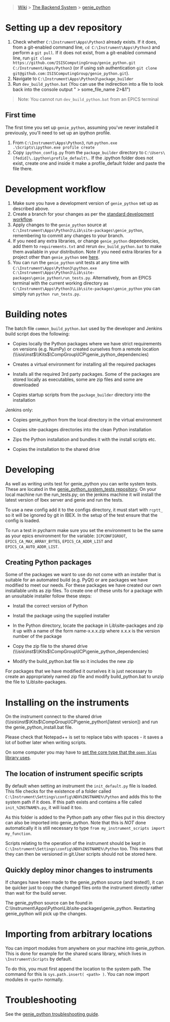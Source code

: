 > [Wiki](Home) > [The Backend System](The-Backend-System) > [genie_python](Building-and-installing-genie_python)

# Setting up a dev repository

1. Check whether `C:\Instrument\Apps\Python3` already exists. If it does, from a git-enabled command line, `cd C:\Instrument\Apps\Python3` and perform a `git pull`. If it does not exist, from a git-enabled command line, run `git clone https://github.com/ISISComputingGroup/genie_python.git C:/Instrument/Apps/Python3` (or if using ssh authentication `git clone git@github.com:ISISComputingGroup/genie_python.git`).
1. Navigate to `C:\Instrument\Apps\Python3\package_builder`
1. Run `dev_build_python.bat` (You can use the indirection into a file to look back into the console output " > some_file_name  2>&1")

> Note: You cannot run `dev_build_python.bat` from an EPICS terminal

## First time

The first time you set up `genie_python`, assuming you've never installed it previously, you'll need to set up an ipython profile. 

1. From `C:\Instrument\Apps\Python3`, run `python.exe .\Scripts\ipython.exe profile create`
1. Copy `ipython_config.py` from the `package_builder` directory to `C:\Users\[fedid]\.ipython\profile_default\.` If the .ipython folder does not exist, create one and inside it make a profile_default folder and paste the file there.


# Development workflow

1. Make sure you have a development version of `genie_python` set up as described above.
1. Create a branch for your changes as per the [standard development workflow](https://github.com/ISISComputingGroup/ibex_developers_manual/wiki/Git-workflow).
1. Apply changes to the `genie_python` source at `C:\Instrument\Apps\Python3\Lib\site-packages\genie_python`, remembering to commit any changes to your branch.
1. If you need any extra libraries, or change `genie_python` dependencies, add them to `requirements.txt` and rerun `dev_build_python.bat` to make them available in your distribution. Note if you need extra libraries for a project other than `genie_python` see [here](Python-dependencies#how-python-dependencies-should-be-handled-in-the-future).
1. You can run the `genie_python` unit tests at any time with `C:\Instrument\Apps\Python3\python.exe C:\Instrument\Apps\Python3\Lib\site-packages\genie_python\run_tests.py`. Alternatively, from an EPICS terminal with the current working directory as `C:\Instrument\Apps\Python3\Lib\site-packages\genie_python` you can simply run `python run_tests.py`.

# Building notes

The batch file `common_build_python.bat` used by the developer and Jenkins build script does the following:

* Copies locally the Python packages where we have strict requirements on versions (e.g. NumPy) or created ourselves from a remote location (\\\\isis\\inst$\\Kits$\\CompGroup\\ICP\\genie_python_dependencies)

* Creates a virtual environment for installing all the required packages

* Installs all the required 3rd party packages. Some of the packages are stored locally as executables, some are zip files and some are downloaded

* Copies startup scripts from the `package_builder` directory into the installation

Jenkins only:

* Copies genie_python from the local directory in the virtual environment

* Copies site-packages directories into the clean Python installation

* Zips the Python installation and bundles it with the install scripts etc. 

* Copies the installation to the shared drive

# Developing

As well as writing units test for genie_python you can write system tests. These are located in the [genie_python_system_tests repository]( https://github.com/ISISComputingGroup/genie_python_system_tests). On your local machine run the run_tests.py; on the jenkins machine it will install the latest version of Ibex server and genie and run the tests.

To use a new config add it to the configs directory, it must start with `rcptt_` so it will be ignored by git in IBEX. In the setup of the test ensure that the config is loaded. 

To run a test in pycharm make sure you set the environment to be the same as your epics environment for the variable: `ICPCONFIGROOT`, `EPICS_CA_MAX_ARRAY_BYTES`, `EPICS_CA_ADDR_LIST` and `EPICS_CA_AUTO_ADDR_LIST`.

## Creating Python packages

Some of the packages we want to use do not come with an installer that is suitable for an automated build (e.g. PyQt) or are packages we have modified to meet our needs.
For these packages we have created our own installable units as zip files. To create one of these units for a package with an unsuitable installer follow these steps:

* Install the correct version of Python

* Install the package using the supplied installer

* In the Python directory, locate the package in Lib\\site-packages and zip it up with a name of the form name-x.x.x.zip where x.x.x is the version number of the package

* Copy the zip file to the shared drive (\\\\isis\\inst$\\Kits$\\CompGroup\\ICP\\genie_python_dependencies)

* Modify the build_python.bat file so it includes the new zip

For packages that we have modified it ourselves it is just necessary to create an appropriately named zip file and modify build_python.bat to unzip the file to \\Lib\\site-packages.

# Installing on the instruments

On the instrument connect to the shared drive (\\\\isis\inst$\Kits$\CompGroup\ICP\genie_python\\[latest version]) and run the genie_python_install.bat file.

Please check that Notepad++ is set to replace tabs with spaces - it saves a lot of bother later when writing scripts.

On some computer you may have to [set the core type that the `open blas` library uses](genie_python-Troubleshooting#genie_python-rashes-on-start-underlying-python-works-but-fails-on-import-numpy).

## The location of instrument specific scripts

By default when setting an instrument the `init_default.py` file is loaded. This file checks for the existence of a folder called `C:\Instrument\Settings\config\NDX%INSTNAME%\Python` and adds this to the system path if it does. If this path exists and contains a file called `init_%INSTNAME%.py`, it will load it too.

As this folder is added to the Python path any other files put in this directory can also be imported into genie_python. Note that this is *NOT* done automatically it is still necessary to type `from my_instrument_scripts import my_function`.

Scripts relating to the operation of the instrument should be kept in `C:\Instrument\Settings\config\NDX%INSTNAME%\Python` too. This means that they can then be versioned in git.User scripts should not be stored here.

## Quickly deploy minor changes to instruments

If changes have been made to the genie_python source (and tested!), it can be quicker just to copy the changed files onto the instrument directly rather than wait for the build server.

The genie_python source can be found in C:\Instrument\Apps\Python\Lib\site-packages\genie_python.
Restarting genie_python will pick up the changes.

# Importing from arbitrary locations

You can import modules from anywhere on your machine into genie_python. This is done for example for the shared scans library, which lives in `\Instrument\Scripts` by default. 

To do this, you must first append the location to the system path. The command for this is `sys.path.insert( <path> )`. You can now import modules in `<path>` normally.


# Troubleshooting

See the [genie_python troubleshooting guide](genie_python-Troubleshooting).
